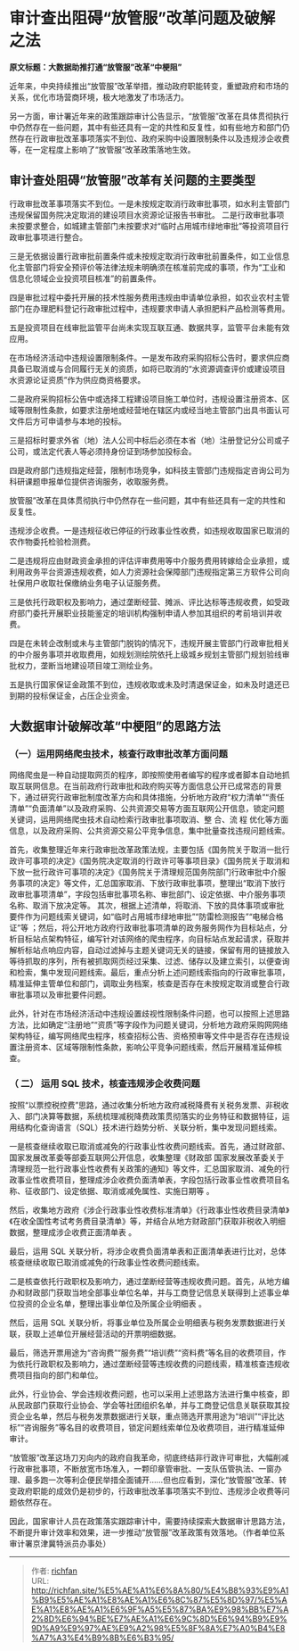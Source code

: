 # 审计查出阻碍“放管服”改革问题及破解之法

**原文标题：大数据助推打通“放管服”改革“中梗阻”**

近年来，中央持续推出“放管服”改革举措，推动政府职能转变，重塑政府和市场的关系，优化市场营商环境，极大地激发了市场活力。

另一方面，审计署近年来的政策跟踪审计公告显示，“放管服”改革在具体贯彻执行中仍然存在一些问题，其中有些还具有一定的共性和反复性，如有些地方和部门仍然存在行政审批改革事项落实不到位、政府采购中设置限制条件以及违规涉企收费等，在一定程度上影响了“放管服”改革政策落地生效。

## **审计查处阻碍“放管服”改革有关问题的主要类型**

行政审批改革事项落实不到位。一是未按规定取消行政审批事项，如水利主管部门违规保留国务院决定取消的建设项目水资源论证报告书审批。
二是行政审批事项未按要求整合，如城建主管部门未按要求对“临时占用城市绿地审批”等投资项目行政审批事项进行整合。

三是无依据设置行政审批前置条件或未按规定取消行政审批前置条件，如工业信息化主管部门将安全预评价等法律法规未明确须在核准前完成的事项，作为“工业和信息化领域企业投资项目核准”的前置条件。

四是审批过程中委托开展的技术性服务费用违规由申请单位承担，如农业农村主管部门在办理肥料登记行政审批过程中，违规要求申请人承担肥料产品检测等费用。

五是投资项目在线审批监管平台尚未实现互联互通、数据共享，监管平台未能有效应用。

在市场经济活动中违规设置限制条件。一是发布政府采购招标公告时，要求供应商具备已取消或与合同履行无关的资质，如将已取消的“水资源调查评价或建设项目水资源论证资质”作为供应商资格要求。

二是政府采购招标公告中或选择工程建设项目施工单位时，违规设置注册资本、区域等限制性条款，如要求注册地或经营地在辖区内或经当地主管部门出具书面认可文件后方可申请参与本地的投标。

三是招标时要求外省（地）法人公司中标后必须在本省（地）注册登记分公司或子公司，或法定代表人等必须持身份证到场参加投标会。

四是政府部门违规指定经营，限制市场竞争，如科技主管部门违规指定咨询公司为科研课题申报单位提供咨询服务，收取服务费。

放管服”改革在具体贯彻执行中仍然存在一些问题，其中有些还具有一定的共性和反复性。

违规涉企收费。一是违规征收已停征的行政事业性收费，如违规收取国家已取消的农作物委托检验检测费。

二是违规将应由财政资金承担的评估评审费用等中介服务费用转嫁给企业承担，或利用政务平台资源违规收费，如人力资源社会保障部门违规指定第三方软件公司向社保用户收取社保缴纳业务电子认证服务费。

三是依托行政职权及影响力，通过垄断经营、摊派、评比达标等违规收费，如受政府部门委托开展职业技能鉴定的培训机构强制申请人参加其组织的考前培训并收费。

四是在未转企改制或未与主管部门脱钩的情况下，违规开展主管部门行政审批相关的中介服务事项并收取费用，如规划测绘院依托上级城乡规划主管部门规划验线审批权力，垄断当地建设项目竣工测绘业务。

五是执行国家保证金政策不到位，违规收取或未及时清退保证金，如未及时退还已到期的投标保证金，占压企业资金。

## **大数据审计破解改革“中梗阻”的思路方法**

### **（一）运用网络爬虫技术，核查行政审批改革方面问题**

网络爬虫是一种自动提取网页的程序，即按照使用者编写的程序或者脚本自动地抓取互联网信息。在当前政府行政审批和政府购买等方面信息公开已成常态的背景下，通过研究行政审批制度改革方向和具体措施，分析地方政府“权力清单”“责任清单”“负面清单”以及政府采购、公共资源交易等方面互联网公开信息，锁定问题关键词，运用网络爬虫技术自动检索行政审批事项取消、整 合、流 程 优化等方面信息，以及政府采购、公共资源交易公平竞争信息，集中批量查找违规问题线索。

首先，收集整理近年来行政审批改革政策法规，主要包括《国务院关于取消一批行政许可事项的决定》《国务院决定取消的行政许可等事项目录》《国务院关于取消和下放一批行政许可事项的决定》《国务院关于清理规范国务院部门行政审批中介服务事项的决定》等文件，汇总国家取消、下放行政审批事项，整理出“取消下放行政审批事项清单”，字段包括审批事项名称、审批部门、设定依据、中介服务事项名称、取消下放决定等。
其次，根据上述清单，将取消、下放的具体事项或审批要件作为问题线索关键词，如“临时占用城市绿地审批”“防雷检测报告”“电梯合格证”等 ；然后，将公开地方政府行政审批事项清单的政务服务网作为目标站点，分析目标站点架构特征，编写针对该网络的爬虫程序，向目标站点发起请求，获取并解析标站点响应内容，自动过滤掉与主题关键词无关的链接，保留有用的链接放入等待抓取的序列，所有被抓取网页经过采集、过滤、储存以及建立索引，以便查询和检索，集中发现问题线索。最后，重点分析上述问题线索指向的行政审批事项，精准延伸主管单位和部门，调取业务档案，核查是否存在未按规定取消或整合行政审批事项以及审批要件问题。

此外，针对在市场经济活动中违规设置歧视性限制条件问题，也可以按照上述思路方法，比如确定“注册地”“资质”等字段作为问题关键词，分析地方政府采购网网络架构特征，编写网络爬虫程序，核查招标公告、资格预审等文件中是否存在违规设置注册资本、区域等限制性条款，影响公平竞争问题线索，然后开展精准延伸核查。

### **（ 二） 运用 SQL 技术，核查违规涉企收费问题**
按照“以票控税控费”思路，通过收集分析地方政府减税降费有关税务发票、非税收入、部门决算等数据，系统梳理减税降费政策贯彻落实的业务特征和数据特征，运用结构化查询语言（SQL）技术进行趋势分析、关联分析，集中发现问题线索。

一是核查继续收取已取消或减免的行政事业性收费问题线索。首先，通过财政部、国家发展改革委等部委互联网公开信息，收集整理《财政部 国家发展改革委关于清理规范一批行政事业性收费有关政策的通知》等文件，汇总国家取消、减免的行政事业性收费项目，整理成涉企收费负面清单表，字段包括行政事业性收费项目名称、征收部门、设定依据、取消或减免属性、实施日期等 。

然后，收集地方政府《涉企行政事业性收费标准清单》《行政事业性收费目录清单》《在收全国性考试考务费目录清单》等，并结合从地方财政部门获取非税收入明细数据，整理成涉企收费正面清单表 。

最后，运用 SQL 关联分析，将涉企收费负面清单表和正面清单表进行比对，总体核查继续收取已取消或减免的行政事业性收费问题线索。

二是核查依托行政职权及影响力，通过垄断经营等违规收费问题。首先，从地方编办和财政部门获取当地全部事业单位名单，并与工商登记信息关联得到上述事业单位投资的企业名单，整理出事业单位及所属企业明细表 。

然后，运用 SQL 关联分析，将事业单位及所属企业明细表与税务发票数据进行关联，获取上述单位开展经营活动的开票明细数据。

最后，筛选开票用途为“咨询费”“服务费”“培训费”“资料费”等名目的收费项目，作为依托行政职权及影响力，通过垄断经营等违规收费的问题线索，精准核查违规收费项目指向的部门和单位。

此外，行业协会、学会违规收费问题，也可以采用上述思路方法进行集中核查，即从民政部门获取行业协会、学会等社团组织名单，并与工商登记信息关联获取其投资企业名单，然后与税务发票数据进行关联，重点筛选开票用途为“培训”“评比达标”“咨询服务”等名目的收费项目，锁定问题线索单位及收费项目，进行精准延伸审计。

“放管服”改革这场刀刃向内的政府自我革命，彻底终结非行政许可审批，大幅削减行政审批事项，不断放宽市场准入，一颗印章管审批、一支队伍管执法、一窗办理、最多跑一次等利企便民举措全面铺开……但也应看到，深化“放管服”改革、转变政府职能的成效仍是初步的，行政审批改革事项落实不到位、违规涉企收费等问题依然存在。

因此，国家审计人员在政策落实跟踪审计中，需要持续探索大数据审计思路方法，不断提升审计效率和效果，进一步推动“放管服”改革政策有效落地。（作者单位系审计署京津冀特派员办事处）


---

> 作者: [richfan](https://richfan.site/)  
> URL: http://richfan.site/%E5%AE%A1%E6%8A%80/%E4%B8%93%E9%A1%B9%E5%AE%A1%E8%AE%A1%E6%8C%87%E5%8D%97/%E5%AE%A1%E8%AE%A1%E6%9F%A5%E5%87%BA%E9%98%BB%E7%A2%8D%E6%94%BE%E7%AE%A1%E6%9C%8D%E6%94%B9%E9%9D%A9%E9%97%AE%E9%A2%98%E5%8F%8A%E7%A0%B4%E8%A7%A3%E4%B9%8B%E6%B3%95/  

